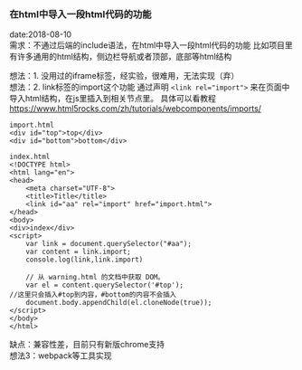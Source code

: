 ### 在html中导入一段html代码的功能  
date:2018-08-10  
需求：不通过后端的include语法，在html中导入一段html代码的功能 
比如项目里有许多通用的html结构，侧边栏导航或者顶部，底部等html结构   

想法：1. 没用过的iframe标签，经实验，很难用，无法实现（弃）  
想法：2. link标签的import这个功能
通过声明 `<link rel="import">` 来在页面中导入html结构，在js里插入到相关节点里。
具体可以看教程 https://www.html5rocks.com/zh/tutorials/webcomponents/imports/   
```
import.html
<div id="top">top</div>
<div id="bottom">bottom</div>
```
```
index.html
<!DOCTYPE html>
<html lang="en">
<head>
    <meta charset="UTF-8">
    <title>Title</title>
    <link id="aa" rel="import" href="import.html">
</head>
<body>
<div>index</div>
<script>
    var link = document.querySelector("#aa");
    var content = link.import;
    console.log(link,link.import)

    // 从 warning.html 的文档中获取 DOM。
    var el = content.querySelector('#top');
//这里只会插入#top到内容，#bottom的内容不会插入
    document.body.appendChild(el.cloneNode(true));
</script>
</body>
</html>
```
缺点：兼容性差，目前只有新版chrome支持  
想法3：webpack等工具实现   

